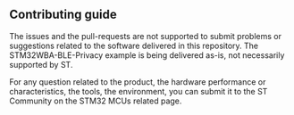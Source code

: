 ## Contributing guide

The issues and the pull-requests are not supported to submit problems or suggestions related to the software delivered in this repository. The STM32WBA-BLE-Privacy example is being delivered as-is, not necessarily supported by ST.

For any question related to the product, the hardware performance or characteristics, the tools, the environment, you can submit it to the ST Community on the STM32 MCUs related page.
